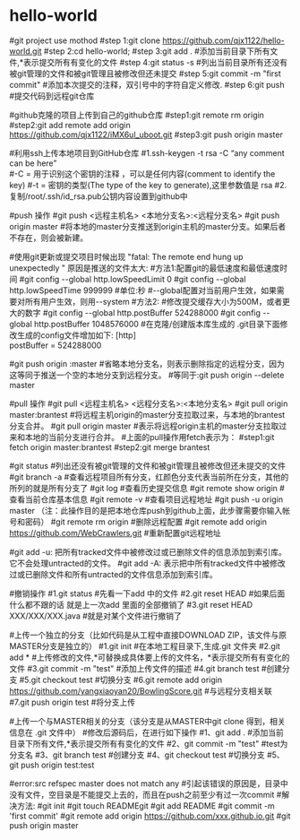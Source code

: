 # hello-world
#git project use mothod
#step 1:git clone https://github.com/qjx1122/hello-world.git
#step 2:cd hello-world;
#step 3:git add . #添加当前目录下所有文件,*表示提交所有有变化的文件
#step 4:git status -s #列出当前目录所有还没有被git管理的文件和被git管理且被修改但还未提交
#step 5:git commit -m "first commit" #添加本次提交的注释，双引号中的字符自定义修改.
#step 6:git push #提交代码到远程git仓库

#github克隆的项目上传到自己的github仓库
#step1:git remote rm origin
#step2:git add remote add origin https://github.com/qjx1122/iMX6ul_uboot.git
#step3:git push origin master

#利用ssh上传本地项目到GitHub仓库
#1.ssh-keygen -t rsa -C “any comment can be here”		
#-C = 用于识别这个密钥的注释 ，可以是任何内容(comment to identify the key)
#-t = 密钥的类型(The type of the key to generate),这里参数值是 rsa
#2.复制/root/.ssh/id_rsa.pub公钥内容设置到github中

#push 操作
#git push <远程主机名> <本地分支名>:<远程分支名>
#git push origin master #将本地的master分支推送到origin主机的master分支。如果后者不存在，则会被新建。

#使用git更新或提交项目时候出现 "fatal: The remote end hung up unexpectedly " 原因是推送的文件太大:
#方法1:配置git的最低速度和最低速度时间
#git config --global http.lowSpeedLimit 0
#git config --global http.lowSpeedTime 999999  #单位:秒
#--global配置对当前用户生效，如果需要对所有用户生效，则用--system
#方法2:
#修改提交缓存大小为500M，或者更大的数字
#git config --global http.postBuffer 524288000
#git config --global http.postBuffer 1048576000
#在克隆/创建版本库生成的 .git目录下面修改生成的config文件增加如下:
[http]  
postBuffer = 524288000

#git push origin :master #省略本地分支名，则表示删除指定的远程分支，因为这等同于推送一个空的本地分支到远程分支。
#等同于:git push origin --delete master

#pull 操作
#git pull <远程主机名> <远程分支名>:<本地分支名>
#git pull origin master:brantest #将远程主机origin的master分支拉取过来，与本地的brantest分支合并。
#git pull origin master #表示将远程origin主机的master分支拉取过来和本地的当前分支进行合并。
#上面的pull操作用fetch表示为：
#step1:git fetch origin master:brantest
#step2:git merge brantest


#git status #列出还没有被git管理的文件和被git管理且被修改但还未提交的文件
#git branch -a #查看远程项目所有分支，红颜色分支代表当前所在分支，其他的所列的就是所有分支了
#git log #查看历史提交信息
#git remote show origin #查看当前仓库基本信息
#git remote -v #查看项目远程地址
#git push -u origin master   （注：此操作目的是把本地仓库push到github上面，此步骤需要你输入帐号和密码）
#git remote rm origin #删除远程配置
#git remote add origin https://github.com/WebCrawlers.git #重新配置git远程地址

#git add -u: 把所有tracked文件中被修改过或已删除文件的信息添加到索引库。它不会处理untracted的文件。
#git add -A: 表示把中所有tracked文件中被修改过或已删除文件和所有untracted的文件信息添加到索引库。

#撤销操作
#1.git status #先看一下add 中的文件
#2.git reset HEAD #如果后面什么都不跟的话 就是上一次add 里面的全部撤销了 
#3.git reset HEAD XXX/XXX/XXX.java #就是对某个文件进行撤销了

#上传一个独立的分支（比如代码是从工程中直接DOWNLOAD ZIP，该文件与原MASTER分支是独立的）
#1.git init #在本地工程目录下,生成.git 文件夹
#2.git add * #上传修改的文件,*可替换成具体要上传的文件名，*表示提交所有有变化的文件
#3.git commit -m "test" #添加上传文件的描述
#4.git branch test #创建分支
#5.git checkout test #切换分支
#6.git remote add origin https://github.com/yangxiaoyan20/BowlingScore.git #与远程分支相关联
#7.git push origin test #将分支上传


#上传一个与MASTER相关的分支（该分支是从MASTER中git clone 得到，相关信息在 .git 文件中）
#修改后源码后，在进行如下操作
#1、git add . #添加当前目录下所有文件,*表示提交所有有变化的文件
#2、git commit -m "test" #test为分支名
#3、git branch test #创建分支
#4、git checkout test #切换分支
#5、git push origin test:test


#error:src refspec master does not match any
#引起该错误的原因是，目录中没有文件，空目录是不能提交上去的，而且在push之前至少有过一次commit
#解决方法:
#git init 
#git touch READMEgit 
#git add README 
#git commit -m 'first commit'
#git remote add origin https://github.com/xxx.github.io.git
#git push origin master
